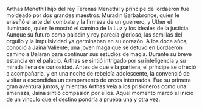Arthas Menethil hijo del rey Terenas Menethil y príncipe de lordaeron fue moldeado por dos grandes
maestros: Muradin Barbabronce, quien le enseñó el arte del combate y la firmeza de un guerrero, y Uther
el Iluminado, quien le mostró el camino de la Luz y los ideales de la justicia. Aunque su futuro como
paladín y rey parecía glorioso, las semillas del orgullo y la impulsividad ya germinaban en su corazón.
A los doce años, conoció a Jaina Valiente, una joven maga que se detuvo en Lordaeron camino a Dalaran
para continuar sus estudios de magia. Durante su breve estancia en el palacio, Arthas se sintió
intrigado por su inteligencia y su mirada llena de curiosidad. Antes de que ella partiera, el príncipe
se ofreció a acompañarla, y en una noche de rebeldía adolescente, la convenció de visitar a escondidas
un campamento de orcos internados. Fue su primera gran aventura juntos, y mientras Arthas veía a los
prisioneros como una amenaza, Jaina sintió compasión por ellos. Aquel momento marcó el inicio de un
vínculo que el destino pondría a prueba una y otra vez.